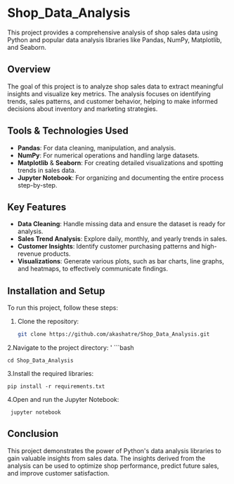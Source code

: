 # Shop_Data_Analysis
This project provides a comprehensive analysis of shop sales data using Python and popular data analysis libraries like Pandas, NumPy, Matplotlib, and Seaborn.



## Overview

The goal of this project is to analyze shop sales data to extract meaningful insights and visualize key metrics. The analysis focuses on identifying trends, sales patterns, and customer behavior, helping to make informed decisions about inventory and marketing strategies.

## Tools & Technologies Used
- **Pandas**: For data cleaning, manipulation, and analysis.
- **NumPy**: For numerical operations and handling large datasets.
- **Matplotlib** & **Seaborn**: For creating detailed visualizations and spotting trends in sales data.
- **Jupyter Notebook**: For organizing and documenting the entire process step-by-step.

## Key Features
- **Data Cleaning**: Handle missing data and ensure the dataset is ready for analysis.
- **Sales Trend Analysis**: Explore daily, monthly, and yearly trends in sales.
- **Customer Insights**: Identify customer purchasing patterns and high-revenue products.
- **Visualizations**: Generate various plots, such as bar charts, line graphs, and heatmaps, to effectively communicate findings.

## Installation and Setup

To run this project, follow these steps:

1. Clone the repository:
   ```bash
   git clone https://github.com/akashatre/Shop_Data_Analysis.git 

2.Navigate to the project directory:
  ' ```bash
 
   	cd Shop_Data_Analysis 
3.Install the required libraries:

	pip install -r requirements.txt

4.Open and run the Jupyter Notebook:

  
   	 jupyter notebook


## Conclusion
This project demonstrates the power of Python's data analysis libraries to gain valuable insights from sales data. The insights derived from the analysis can be used to optimize shop performance, predict future sales, and improve customer satisfaction.


